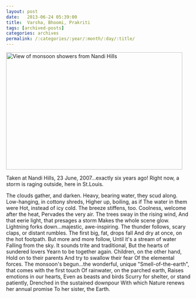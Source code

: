 ```yaml
---
layout: post
date:	2013-06-24 05:39:00
title:  Varsha, Bhoomi, Prakriti
tags: [archived-posts]
categories: archives
permalink: /:categories/:year/:month/:day/:title/
---
```

<a href="http://www.flickr.com/photos/9190033@N03/599212460/" title="View of monsoon showers from Nandi Hills by allsrtspx, on Flickr"><img src="http://farm2.staticflickr.com/1031/599212460_fd30ed5d5b.jpg" width="480" height="320" alt="View of monsoon showers from Nandi Hills"></a>


Taken at Nandi Hills, 23 June, 2007...exactly six years ago! Right now, a storm is raging outside, here in St.Louis.


The clouds gather, and darken.
Heavy, bearing water, they scud along.
Low-hanging, in cottony shreds,
Higher up, boiling, as if
The water in them were
Hot, instead of icy cold.
The breeze stiffens, too.
Coolness, welcome after the heat,
Pervades the very air.
The trees sway in the rising wind,
And that eerie light, that presages a storm
Makes the whole scene glow.
Lightning forks down...majestic, awe-inspiring.
The thunder follows, scary claps, or distant rumbles.
The first big, fat, drops fall
And dry at once, on the hot footpath.
But more and more follow,
Until it's a stream of water
Falling from the sky.
It sounds trite and traditional,
But the hearts of sundered lovers
Yearn to be together again.
Children, on the other hand,
Hold on to their parents
And try to swallow their fear
Of the elemental forces.
The monsoon's begun...the wonderful, unique
"Smell-of-the-earth", that comes with the first touch
Of rainwater, on the parched earth,
Raises emotions in our hearts,
Even as beasts and birds
Scurry for shelter, or stand patiently,
Drenched in the sustained downpour
With which Nature renews her annual promise
To her sister, the Earth.
